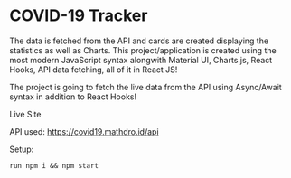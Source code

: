 # COVID-19 Tracker

 The data is fetched from the API and  cards are created displaying the statistics as well as Charts. This project/application is created using the most modern JavaScript syntax alongwith Material UI, Charts.js, React Hooks, API data fetching, all of it in React JS!

The project is going to fetch the live data from the API using Async/Await syntax in addition to React Hooks! 

Live Site

API used: https://covid19.mathdro.id/api

Setup:

    run npm i && npm start
